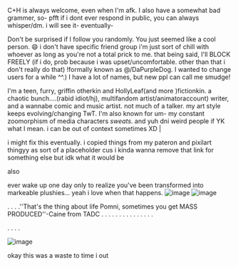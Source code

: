 C+H is always welcome, even when I'm afk.
I also have a somewhat bad grammer, so- pfft
if i dont ever respond in public, you can always whisper/dm. i will see it- eventually-

Don't be surprised if I follow you randomly. You just seemed like a cool person. 😄 i don't have specific friend group i'm just sort of chill with whoever as long as you're not a total prick to me. that being said, I'll BLOCK FREELY (if i do, prob because i was upset/uncomfortable. other than that i don't really do that)
!formally known as @/DaPurpleDog. I wanted to change users for a while ^^.) I have a lot of names, but new ppl can call me smudge! 

I'm a teen, furry, griffin otherkin and HollyLeaf(and more )fictionkin. a chaotic bunch....(rabid idiot/hj),
multifandom artist/animatoraccount) writer, and a wannabe comic and music artist. 
not much of a talker. 
my art style keeps evolving/changing TwT. I'm also known for um- my constant zoomorphism of media characters *sweats*. and yuh dni weird people if YK what I mean. i can be out of context sometimes XD |

i might fix this eventually. i copied things from
my pateron and pixilart thingyy as sort of a placeholder 
cus i kinda wanna remove 
that link for something else but idk what 
it would be 



also




 ever wake up one day only to realize you've been transformed into markeable plushies...
 yeah i love when that happens.
 ![image](https://github.com/user-attachments/assets/b1271ae5-5584-49e2-b641-8a5e0fc5ef7f)
 ![image](https://github.com/user-attachments/assets/dfe3dc05-7c93-4dff-9c81-64d544b47972)


.
.
.
.''That's the thing about life Pomni, sometimes you get MASS PRODUCED''-Caine from TADC 
.
.
.
.
.
.
.
.
.
.
.
.
.
.
.

.
.
.
.




![image](https://github.com/user-attachments/assets/318ee1a9-6bd6-499d-b5b7-ff939ced2301)

okay this was a waste to time i out

